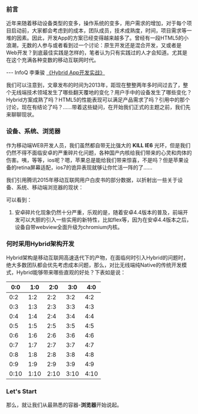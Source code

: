 ### 前言

近年来随着移动设备类型的变多，操作系统的变多，用户需求的增加，对于每个项目启动前，大家都会考虑到的成本，团队成员，技术成熟度，时间，项目需求等一堆的因素。因此，开发App的方案已经变得越来越多了。曾经有一段HTML5的小浪潮，无数的人参与或者看到过一个讨论：原生开发还是混合开发，又或者是Web开发？到底最佳实践是怎样的，笔者认为只有实践过的人才会知道。尤其是在这个充满各种变数的移动互联网时代。

--- InfoQ 李秉骏 [《Hybrid App开发实战》](http://www.infoq.com/cn/articles/hybrid-app-development-combat)

我们可以注意到，文章发布的时间为2013年，距现在整整两年多时间过去了，整个无线端技术领域发生了哪些翻天覆地的变化？用户手中的设备发生了哪些变化？Hybrid方案成熟了吗？HTML5的性能表现可以满足产品需求了吗？引用中的那个讨论，现在有结论了吗？......带着这些疑问，在开始我们正式的主题之前，我们先来聊聊现状。

### 设备、系统、浏览器

作为移动端WEB开发人员，我们虽然都自带无比强大的 **KILL IE6** 光环，但是我们仍然不得不面临安卓的严重碎片化问题，各种国产内核给我们带来的心灵和肉体的伤害。咦，等等，ios呢？嗯，苹果总是能给我们带来惊喜，不是吗？但是苹果设备的retina屏幕适配，ios7的诡异表现就够让你忙活一阵的了......

我们引用腾讯2015年移动互联网用户白皮书的部分数据，以折射出一些关于设备、系统、移动端浏览器的现状：


可以看到：

1. 安卓碎片化现象仍然十分严重，乐观的是，随着安卓4.4版本的普及，前端开发可以大胆的引入一些实用的新特性，比如flex等，因为在安卓4.4版本之后，设备自带webview全面升级为chromium内核。


### 何时采用Hybrid架构开发

Hybrid架构是移动互联网高速迭代下的产物，在面临何时引入Hybrid的问题时，绝大多数团队都会优先考虑成本问题，那么，对比无线端纯Native的传统开发模式，Hybrid能够带来哪些直观的好处？下表如是说：

| 0:0 | 1:0 | 2:0 | 3:0 | 4:0 |
| -- | -- | -- | -- | -- |
| 0:2 | 1:2 | 2:2 | 3:2 | 4:2 |
| 0:3 | 1:3 | 2:3 | 3:3 | 4:3 |
| 0:4 | 1:4 | 2:4 | 3:4 | 4:4 |
| 0:5 | 1:5 | 2:5 | 3:5 | 4:5 |
| 0:6 | 1:6 | 2:6 | 3:6 | 4:6 |
| 0:7 | 1:7 | 2:7 | 3:7 | 4:7 |
| 0:8 | 1:8 | 2:8 | 3:8 | 4:8 |
| 0:9 | 1:9 | 2:9 | 3:9 | 4:9 |
| 0:10 | 1:10 | 2:10 | 3:10 | 4:10 |


### Let's Start

那么，就让我们从最熟悉的容器-**浏览器**开始说起。